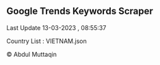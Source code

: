 

## Google Trends Keywords Scraper 
 
Last Update 13-03-2023 , 08:55:37

Country List :
VIETNAM.json



© Abdul Muttaqin 
